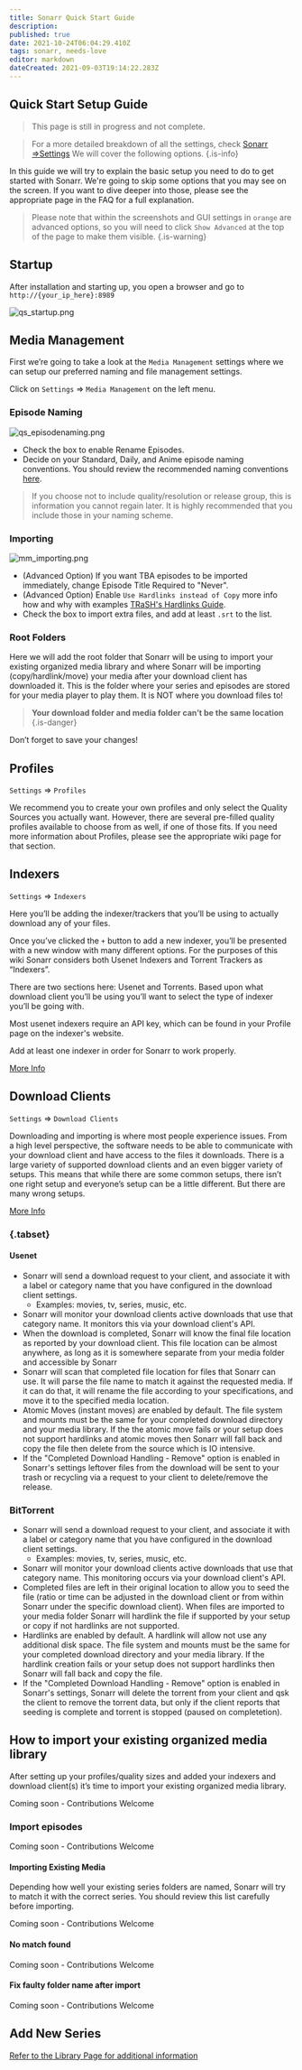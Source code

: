 ```yaml
---
title: Sonarr Quick Start Guide
description: 
published: true
date: 2021-10-24T06:04:29.410Z
tags: sonarr, needs-love
editor: markdown
dateCreated: 2021-09-03T19:14:22.283Z
---
```


## Quick Start Setup Guide

> This page is still in progress and not complete.

> For a more detailed breakdown of all the settings, check [Sonarr =>Settings](/sonarr/settings) We will cover the following options.
{.is-info}

In this guide we will try to explain the basic setup you need to do to get started with Sonarr. We're going to skip some options that you may see on the screen. If you want to dive deeper into those, please see the appropriate page in the FAQ for a full explanation.

> Please note that within the screenshots and GUI settings in `orange` are advanced options, so you will need to click `Show Advanced` at the top of the page to make them visible.
{.is-warning}

## Startup

After installation and starting up, you open a browser and go to `http://{your_ip_here}:8989`

![qs_startup.png](/assets/sonarr/qs_startup.png)

## Media Management

First we’re going to take a look at the `Media Management` settings where we can setup our preferred naming and file management settings.

Click on `Settings` => `Media Management` on the left menu.

### Episode Naming

![qs_episodenaming.png](/assets/sonarr/qs_episodenaming.png)

- Check the box to enable Rename Episodes.
- Decide on your Standard, Daily, and Anime episode naming conventions. You should review the recommended naming conventions [here](https://trash-guides.info/Sonarr/Sonarr-recommended-naming-scheme/).

> If you choose not to include quality/resolution or release group, this is information you cannot regain later. It is highly recommended that you include those in your naming scheme.

### Importing

![mm_importing.png](/assets/sonarr/mm_importing.png)

- (Advanced Option) If you want TBA episodes to be imported immediately, change Episode Title Required to "Never".
- (Advanced Option) Enable `Use Hardlinks instead of Copy` more info how and why with examples [TRaSH's Hardlinks Guide](https://trash-guides.info/hardlinks).
- Check the box to import extra files, and add at least `.srt` to the list.

### Root Folders

Here we will add the root folder that Sonarr will be using to import your existing organized media library and where Sonarr will be importing (copy/hardlink/move) your media after your download client has downloaded it. This is the folder where your series and episodes are stored for your media player to play them. It is NOT where you download files to!

> **Your download folder and media folder can’t be the same location**
{.is-danger}

Don’t forget to save your changes!

## Profiles

`Settings` => `Profiles`

We recommend you to create your own profiles and only select the Quality Sources you actually want. However, there are several pre-filled quality profiles available to choose from as well, if one of those fits. If you need more information about Profiles, please see the appropriate wiki page for that section.

## Indexers

`Settings` => `Indexers`

Here you’ll be adding the indexer/trackers that you’ll be using to actually download any of your files.

Once you’ve clicked the `+` button to add a new indexer, you’ll be presented with a new window with many different options. For the purposes of this wiki Sonarr considers both Usenet Indexers and Torrent Trackers as “Indexers”.

There are two sections here: Usenet and Torrents. Based upon what download client you’ll be using you’ll want to select the type of indexer you’ll be going with.

Most usenet indexers require an API key, which can be found in your Profile page on the indexer's website.

Add at least one indexer in order for Sonarr to work properly.

[More Info](/sonarr/supported#indexers)

## Download Clients

`Settings` => `Download Clients`

Downloading and importing is where most people experience issues. From a high level perspective, the software needs to be able to communicate with your download client and have access to the files it downloads. There is a large variety of supported download clients and an even bigger variety of setups. This means that while there are some common setups, there isn’t one right setup and everyone’s setup can be a little different. But there are many wrong setups.

[More Info](/sonarr/supported#download-clients)

### {.tabset}

#### Usenet

- Sonarr will send a download request to your client, and associate it with a label or category name that you have configured in the download client settings. 
  - Examples: movies, tv, series, music, etc.
- Sonarr will monitor your download clients active downloads that use that category name. It monitors this via your download client's API.
- When the download is completed, Sonarr will know the final file location as reported by your download client. This file location can be almost anywhere, as long as it is somewhere separate from your media folder and accessible by Sonarr
- Sonarr will scan that completed file location for files that Sonarr can use. It will parse the file name to match it against the requested media. If it can do that, it will rename the file according to your specifications, and move it to the specified media location.
- Atomic Moves (instant moves) are enabled by default. The file system and mounts must be the same for your completed download directory and your media library. If the the atomic move fails or your setup does not support hardlinks and atomic moves then Sonarr will fall back and copy the file then delete from the source which is IO intensive.
- If the "Completed Download Handling - Remove" option is enabled in Sonarr's settings leftover files from the download will be sent to your trash or recycling via a request to your client to delete/remove the release.

### BitTorrent

- Sonarr will send a download request to your client, and associate it with a label or category name that you have configured in the download client settings. 
  - Examples: movies, tv, series, music, etc.
- Sonarr will monitor your download clients active downloads that use that category name. This monitoring occurs via your download client's API.
- Completed files are left in their original location to allow you to seed the file (ratio or time can be adjusted in the download client or from within Sonarr under the specific download client). When files are imported to your media folder Sonarr will hardlink the file if supported by your setup or copy if not hardlinks are not supported.
- Hardlinks are enabled by default. A hardlink will allow not use any additional disk space. The file system and mounts must be the same for your completed download directory and your media library. If the hardlink creation fails or your setup does not support hardlinks then Sonarr will fall back and copy the file.
- If the "Completed Download Handling - Remove" option is enabled in Sonarr's settings, Sonarr will delete the torrent from your client and qsk the client to remove the torrent data, but only if the client reports that seeding is complete and torrent is stopped (paused on completetion).

## How to import your existing organized media library

After setting up your profiles/quality sizes and added your indexers and download client(s) it’s time to import your existing organized media library.

Coming soon - Contributions Welcome

### Import episodes

Coming soon - Contributions Welcome

#### Importing Existing Media

Depending how well your existing series folders are named, Sonarr will try to match it with the correct series. You should review this list carefully before importing.

Coming soon - Contributions Welcome

#### No match found

Coming soon - Contributions Welcome

#### Fix faulty folder name after import

Coming soon - Contributions Welcome

## Add New Series

[Refer to the Library Page for additional information](/en/sonarr/library#add-new)
